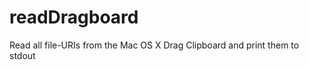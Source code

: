 readDragboard
=============

Read all file-URIs from the Mac OS X Drag Clipboard and print them to stdout
